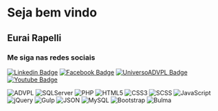 
<p align="center">
	<h1>Seja bem vindo</h1>
</p>

<p align="center">
  <h2>Eurai Rapelli</h2>
</p>


<p align="center">
  <h3><b>Me siga nas redes sociais</b></h3>

  [![Linkedin Badge](https://img.shields.io/badge/-LinkedIn-blue?style=flat-square&logo=Linkedin&logoColor=white&link=https://www.linkedin.com/in/eurairapelli/)](https://www.linkedin.com/in/eurairapelli/)
  [![Facebook Badge](	https://img.shields.io/badge/facebook-%231877F2.svg?&style=flat-square&logo=facebook&logoColor=white)](https://www.facebook.com/UniversoADVPL/)
  [![UniversoADVPL Badge](https://img.shields.io/static/v1?label=&message=UniversoADVPL&&color=blueviolet&link=https://www.linkedin.com/in/eurairapelli/)](https://www.universoadvpl.com.br/)
  [![Youtube Badge](https://img.shields.io/static/v1?label=&message=Youtube&&color=red&link=https://www.youtube.com/user/UniversoADVPL?sub_confirmation=1/)](https://www.youtube.com/user/UniversoADVPL?sub_confirmation=1/)
</p>



<p align="left">
  <img alt="ADVPL" src="https://img.shields.io/static/v1?label=&message=ADVPL&&color=sucess" title="ADVPL" />
	<img alt="SQLServer" src="https://img.shields.io/static/v1?label=&message=SQLServer&&color=sucess" title="SQLServer" />
  <img alt="PHP" src="https://img.shields.io/static/v1?label=&message=PHP&&color=blue" title="PHP" />

  <img alt="HTML5" src="https://img.shields.io/badge/-HTML-fff?style=plastic&logo=HTML5" title="HTML5" />
	<img alt="CSS3" src="https://img.shields.io/badge/-CSS-fff?style=plastic&logo=CSS3&logoColor=1572B6" title="CSS3" />
	<img alt="SCSS" src="https://img.shields.io/badge/-CSS-fff?style=plastic&logo=CSS3&logoColor=1572B6" title="SCSS" />
	<img alt="JavaScript" src="https://img.shields.io/badge/-JavaScript-fff?fff&style=plastic&logo=javascript&logoColor=f7ab00" title="JavaScript" />
	<img alt="jQuery" src="https://img.shields.io/badge/-jQuery-fff?style=plastic&logo=jquery&logoColor=4878a0" title="jQuery" />
	<img alt="Gulp" src="https://img.shields.io/badge/-jQuery-fff?style=plastic&logo=jquery&logoColor=4878a0" title="Gulp" />
	<img alt="JSON" src="https://img.shields.io/badge/-JSON-fff?style=plastic&logo=json&logoColor=1a1a1a" title="JSON" />
  <img alt="MySQL" src="https://img.shields.io/badge/-MySQL-fff?style=plastic&logoColor=00758f&logo=mysql" title="MySQL" />
	<img alt="Bootstrap" src="https://img.shields.io/badge/-Bootstrap-fff?style=plastic&logo=bootstrap&logoColor=563D7C" title="Bootstrap" />
	<img alt="Bulma" src="https://img.shields.io/badge/-Bootstrap-fff?style=plastic&logo=bootstrap&logoColor=563D7C" title="Bulma" />
</p>

<!--
**eurairapelli/eurairapelli** is a ✨ _special_ ✨ repository because its `README.md` (this file) appears on your GitHub profile.

Here are some ideas to get you started:

- 🔭 I’m currently working on ...
- 🌱 I’m currently learning ...
- 👯 I’m looking to collaborate on ...
- 🤔 I’m looking for help with ...
- 💬 Ask me about ...
- 📫 How to reach me: ...
- 😄 Pronouns: ...
- ⚡ Fun fact: ...
-->

